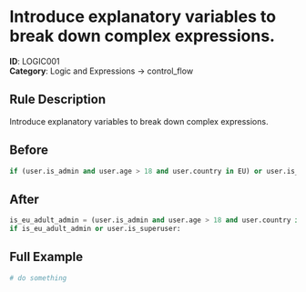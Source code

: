 # Introduce explanatory variables to break down complex expressions.

**ID**: LOGIC001  
**Category**: Logic and Expressions → control_flow

## Rule Description
Introduce explanatory variables to break down complex expressions.

## Before
```python
if (user.is_admin and user.age > 18 and user.country in EU) or user.is_superuser:
```

## After  
```python
is_eu_adult_admin = (user.is_admin and user.age > 18 and user.country in EU)
if is_eu_adult_admin or user.is_superuser:
```

## Full Example
```python
# do something
```
